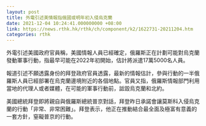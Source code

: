 ```yaml
---
layout: post
title: 外電引述美情報指俄國或明年初入侵烏克蘭
date: 2021-12-04 10:24:41.000000000 +08:00
link: https://news.rthk.hk/rthk/ch/component/k2/1622731-20211204.htm
categories: rthk
---
```


外電引述美國政府官員稱，美國情報人員已經確定，俄羅斯正在計劃可能對烏克蘭發動軍事行動，指最早可能在2022年初開始，估計將派遣17萬5000名人員。

報道引述不願透露身份的拜登政府官員透露，最新的情報估計，參與行動的一半俄羅斯人員已經部署在烏克蘭邊境附近的各個地點。官員又指，俄羅斯情報部門利用當地的代理人或者媒體，在可能的軍事行動前，詆毀烏克蘭和北約。  

美國總統拜登即將親自與俄羅斯總統普京對話，拜登昨日承諾會讓莫斯科入侵烏克蘭的行動「非常、非常困難」。拜登表示，他正在推動結合最全面及極富有意義的一套方針，窒礙普京的行動。
